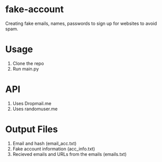 # fake-account
Creating fake emails, names, passwords to sign up for websites to avoid spam.

# Usage

1. Clone the repo
2. Run main.py

# API

1. Uses Dropmail.me
2. Uses randomuser.me

# Output Files

1. Email and hash (email_acc.txt)
2. Fake account information (acc_info.txt)
3. Recieved emails and URLs from the emails (emails.txt)

